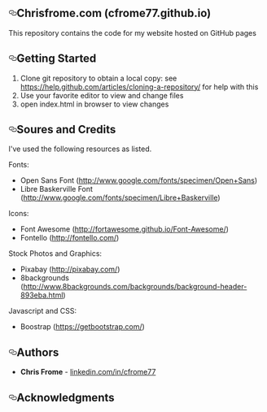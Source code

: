  <div id="readme" class="readme blob instapaper_body">
    <article class="markdown-body entry-content" itemprop="text"><h1><a href="#chrisfromecom-cfrome77githubio" aria-hidden="true" class="anchor" id="user-content-chrisfromecom-cfrome77githubio"><svg aria-hidden="true" class="octicon octicon-link" height="16" version="1.1" viewBox="0 0 16 16" width="16"><path fill-rule="evenodd" d="M4 9h1v1H4c-1.5 0-3-1.69-3-3.5S2.55 3 4 3h4c1.45 0 3 1.69 3 3.5 0 1.41-.91 2.72-2 3.25V8.59c.58-.45 1-1.27 1-2.09C10 5.22 8.98 4 8 4H4c-.98 0-2 1.22-2 2.5S3 9 4 9zm9-3h-1v1h1c1 0 2 1.22 2 2.5S13.98 12 13 12H9c-.98 0-2-1.22-2-2.5 0-.83.42-1.64 1-2.09V6.25c-1.09.53-2 1.84-2 3.25C6 11.31 7.55 13 9 13h4c1.45 0 3-1.69 3-3.5S14.5 6 13 6z"></path></svg></a>Chrisfrome.com (cfrome77.github.io)</h1>
<p>This repository contains the code for my website hosted on GitHub pages</p>
<h2><a href="#getting-started" aria-hidden="true" class="anchor" id="user-content-getting-started"><svg aria-hidden="true" class="octicon octicon-link" height="16" version="1.1" viewBox="0 0 16 16" width="16"><path fill-rule="evenodd" d="M4 9h1v1H4c-1.5 0-3-1.69-3-3.5S2.55 3 4 3h4c1.45 0 3 1.69 3 3.5 0 1.41-.91 2.72-2 3.25V8.59c.58-.45 1-1.27 1-2.09C10 5.22 8.98 4 8 4H4c-.98 0-2 1.22-2 2.5S3 9 4 9zm9-3h-1v1h1c1 0 2 1.22 2 2.5S13.98 12 13 12H9c-.98 0-2-1.22-2-2.5 0-.83.42-1.64 1-2.09V6.25c-1.09.53-2 1.84-2 3.25C6 11.31 7.55 13 9 13h4c1.45 0 3-1.69 3-3.5S14.5 6 13 6z"></path></svg></a>Getting Started</h2>
<ol>
<li>Clone git repository to obtain a  local copy: see <a href="https://help.github.com/articles/cloning-a-repository/">https://help.github.com/articles/cloning-a-repository/</a> for help with this</li>
<li>Use your favorite editor to view and change files</li>
<li>open index.html in browser to view changes</li>
</ol>
<h2><a href="#soures-and-credits" aria-hidden="true" class="anchor" id="user-content-soures-and-credits"><svg aria-hidden="true" class="octicon octicon-link" height="16" version="1.1" viewBox="0 0 16 16" width="16"><path fill-rule="evenodd" d="M4 9h1v1H4c-1.5 0-3-1.69-3-3.5S2.55 3 4 3h4c1.45 0 3 1.69 3 3.5 0 1.41-.91 2.72-2 3.25V8.59c.58-.45 1-1.27 1-2.09C10 5.22 8.98 4 8 4H4c-.98 0-2 1.22-2 2.5S3 9 4 9zm9-3h-1v1h1c1 0 2 1.22 2 2.5S13.98 12 13 12H9c-.98 0-2-1.22-2-2.5 0-.83.42-1.64 1-2.09V6.25c-1.09.53-2 1.84-2 3.25C6 11.31 7.55 13 9 13h4c1.45 0 3-1.69 3-3.5S14.5 6 13 6z"></path></svg></a>Soures and Credits</h2>
<p>I've used the following resources as listed.</p>
<p>Fonts:</p>
<ul>
<li>Open Sans Font (<a href="http://www.google.com/fonts/specimen/Open+Sans" rel="nofollow">http://www.google.com/fonts/specimen/Open+Sans</a>)</li>
<li>Libre Baskerville Font (<a href="http://www.google.com/fonts/specimen/Libre+Baskerville" rel="nofollow">http://www.google.com/fonts/specimen/Libre+Baskerville</a>)</li>
</ul>
<p>Icons:</p>
<ul>
<li>Font Awesome (<a href="http://fortawesome.github.io/Font-Awesome/" rel="nofollow">http://fortawesome.github.io/Font-Awesome/</a>)</li>
<li>Fontello (<a href="http://fontello.com/" rel="nofollow">http://fontello.com/</a>)</li>
</ul>
<p>Stock Photos and Graphics:</p>
<ul>
<li>Pixabay (<a href="http://pixabay.com/" rel="nofollow">http://pixabay.com/</a>)</li>
<li>8backgrounds (<a href="http://www.8backgrounds.com/backgrounds/background-header-893eba.html" rel="nofollow">http://www.8backgrounds.com/backgrounds/background-header-893eba.html</a>)</li>
</ul>
<p>Javascript and CSS:</p>
<ul>
<li>Boostrap (<a href="https://getbootstrap.com/" rel="nofollow">https://getbootstrap.com/</a>)</li>
</ul>
<h2><a href="#authors" aria-hidden="true" class="anchor" id="user-content-authors"><svg aria-hidden="true" class="octicon octicon-link" height="16" version="1.1" viewBox="0 0 16 16" width="16"><path fill-rule="evenodd" d="M4 9h1v1H4c-1.5 0-3-1.69-3-3.5S2.55 3 4 3h4c1.45 0 3 1.69 3 3.5 0 1.41-.91 2.72-2 3.25V8.59c.58-.45 1-1.27 1-2.09C10 5.22 8.98 4 8 4H4c-.98 0-2 1.22-2 2.5S3 9 4 9zm9-3h-1v1h1c1 0 2 1.22 2 2.5S13.98 12 13 12H9c-.98 0-2-1.22-2-2.5 0-.83.42-1.64 1-2.09V6.25c-1.09.53-2 1.84-2 3.25C6 11.31 7.55 13 9 13h4c1.45 0 3-1.69 3-3.5S14.5 6 13 6z"></path></svg></a>Authors</h2>
<ul>
<li><strong>Chris Frome</strong> - <a href="https://linkedin.com/in/cfrome77" rel="nofollow">linkedin.com/in/cfrome77</a></li>
</ul>
<h2><a href="#acknowledgments" aria-hidden="true" class="anchor" id="user-content-acknowledgments"><svg aria-hidden="true" class="octicon octicon-link" height="16" version="1.1" viewBox="0 0 16 16" width="16"><path fill-rule="evenodd" d="M4 9h1v1H4c-1.5 0-3-1.69-3-3.5S2.55 3 4 3h4c1.45 0 3 1.69 3 3.5 0 1.41-.91 2.72-2 3.25V8.59c.58-.45 1-1.27 1-2.09C10 5.22 8.98 4 8 4H4c-.98 0-2 1.22-2 2.5S3 9 4 9zm9-3h-1v1h1c1 0 2 1.22 2 2.5S13.98 12 13 12H9c-.98 0-2-1.22-2-2.5 0-.83.42-1.64 1-2.09V6.25c-1.09.53-2 1.84-2 3.25C6 11.31 7.55 13 9 13h4c1.45 0 3-1.69 3-3.5S14.5 6 13 6z"></path></svg></a>Acknowledgments</h2>
